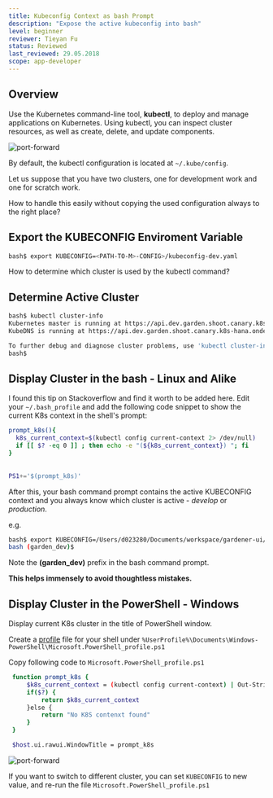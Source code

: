 ```yaml
---
title: Kubeconfig Context as bash Prompt
description: "Expose the active kubeconfig into bash"
level: beginner
reviewer: Tieyan Fu
status: Reviewed
last_reviewed: 29.05.2018
scope: app-developer
---
```


## Overview

Use the Kubernetes command-line tool, **kubectl**, to deploy and manage applications on Kubernetes. 
Using kubectl, you can inspect cluster resources, as well as create, delete, and update components.

![port-forward](./images/howto-kubeconfig-bash.gif)


By default, the kubectl configuration is located at `~/.kube/config`.

Let us suppose that you have two clusters, one for development work and one for scratch work.

How to handle this easily without copying the used configuration always to the right place? 

## Export the KUBECONFIG Enviroment Variable
```sh 
bash$ export KUBECONFIG=<PATH-TO-M>-CONFIG>/kubeconfig-dev.yaml
```

How to determine which cluster is used by the kubectl command?

## Determine Active Cluster
```sh 
bash$ kubectl cluster-info
Kubernetes master is running at https://api.dev.garden.shoot.canary.k8s-hana.ondemand.com
KubeDNS is running at https://api.dev.garden.shoot.canary.k8s-hana.ondemand.com/api/v1/proxy/namespaces/kube-system/services/kube-dns

To further debug and diagnose cluster problems, use 'kubectl cluster-info dump'.
bash$ 
```

## Display Cluster in the bash - Linux and Alike
I found this tip on Stackoverflow and find it worth to be added here.
Edit your `~/.bash_profile` and add the following code snippet to show the current K8s 
context in the shell's prompt:

```sh
prompt_k8s(){
  k8s_current_context=$(kubectl config current-context 2> /dev/null)
  if [[ $? -eq 0 ]] ; then echo -e "(${k8s_current_context}) "; fi
}
 
 
PS1+='$(prompt_k8s)'

```

After this, your bash command prompt contains the active KUBECONFIG context and you always know
which cluster is active - *develop* or *production*. 

e.g.

```sh 
bash$ export KUBECONFIG=/Users/d023280/Documents/workspace/gardener-ui/kubeconfig_gardendev.yaml 
bash (garden_dev)$ 
```

Note the **(garden_dev)** prefix in the bash command prompt.

**This helps immensely to avoid thoughtless mistakes.**

## Display Cluster in the PowerShell - Windows
Display current K8s cluster in the title of PowerShell window.

Create a [profile](https://superuser.com/a/1045659) file for your shell under `%UserProfile%\Documents\Windows­PowerShell\Microsoft.PowerShell_profile.ps1`

Copy following code to `Microsoft.PowerShell_profile.ps1`
```sh
 function prompt_k8s {
     $k8s_current_context = (kubectl config current-context) | Out-String
     if($?) {
         return $k8s_current_context
     }else {
         return "No K8S contenxt found"
     }
 }

 $host.ui.rawui.WindowTitle = prompt_k8s
```

![port-forward](./images/howto-bash_kubeconfig_powershell.png)

If you want to switch to different cluster, you can set `KUBECONFIG` to new value, and re-run the file `Microsoft.PowerShell_profile.ps1`